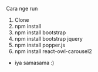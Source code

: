 Cara nge run

1. Clone
2. npm install
3. npm install bootstrap
4. npm install bootstrap jquery
5. npm install popper.js
6. npm install react-owl-carousel2

- iya samasama :)
